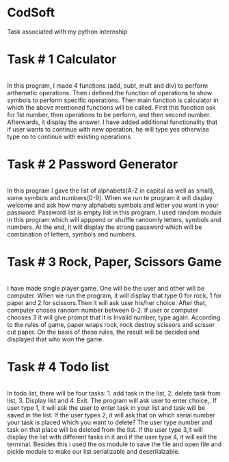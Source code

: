 # CodSoft
Task associated with my python internship
# Task # 1        Calculator 
<br>
In this program, I made 4 functions (add, subt, mult and div) to perform arthemetic operations. Then i defined the function of operations to show symbols to perform specific operations. Then main function is calculator in which the above mentioned functions will be called. First this function ask for 1st number, then operations to be perform, and then second number. Afterwards, it display the answer. I have added additional functionality that if user wants to continue with new operation, he will type yes otherwise type no to continue with existing operations 

# Task # 2         Password Generator
<br>
In this program I gave the list of alphabets(A-Z in capital as well as small), some symbols and numbers(0-9). When we run te program it will display welcome and ask how many alphabets symbols and letter you want in your password. Password list is empty list in this program. I used random module in this program which will apppend or shuffle randomly letters, symbols and numbers. At the end, it will display the strong password which will be combination of letters, symbols and numbers.

# Task # 3        Rock, Paper, Scissors Game
<br>
I have made single player game. One will be the user and other will be computer. When we run the program, it will display that type 0 for rock, 1 for paper and 2 for scissors.Then it will ask user his/her choice. After that, computer choses random number between 0-2. if user or computer chooses 3 it will give prompt that it is Invalid number, type again. According to the rules of game, paper wraps rock, rock destroy scissors and scissor cut paper. On the basis of these rules, the result will be decided and displayed that who won the game.

# Task # 4         Todo list
<br>
In todo list, there will be four tasks: 1. add task in the list, 2. delete task from list, 3. Display list and 4. Exit. The program will ask user to enter choice,. If user type 1, it will ask the user to enter task in your list and task will be saved in the list. If the user types 2, it will ask that on which serial number your task is placed which you want to delete? The user type number and task on that place will be deleted from the list. If the user type 3,it will display the list with different tasks in it and if the user type 4, it will exit the terminal. Besides this i used the os module to save the file and open file and pickle module to make our list serializable and deserilalzable.
